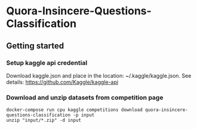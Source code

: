 # Quora-Insincere-Questions-Classification
## Getting started
### Setup kaggle api credential
Download kaggle.json and place in the location: ~/.kaggle/kaggle.json.
See details: https://github.com/Kaggle/kaggle-api

### Download and unzip datasets from competition page
```
docker-compose run cpu kaggle competitions download quora-insincere-questions-classification -p input
unzip "input/*.zip" -d input
```
